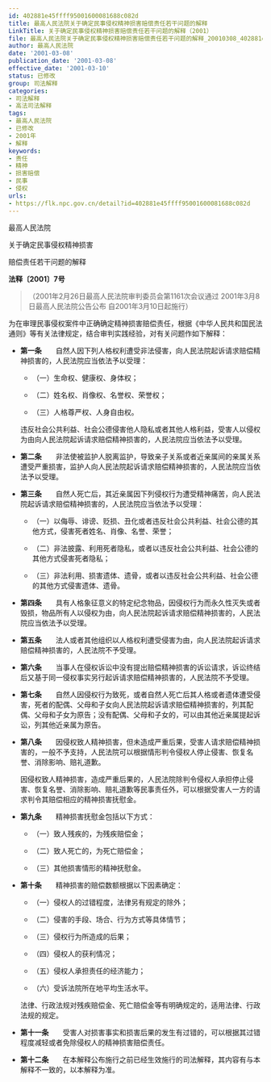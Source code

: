 ```yaml
---
id: 402881e45ffff95001600081688c082d
title: 最高人民法院关于确定民事侵权精神损害赔偿责任若干问题的解释
LinkTitle: 关于确定民事侵权精神损害赔偿责任若干问题的解释（2001）
file: 最高人民法院关于确定民事侵权精神损害赔偿责任若干问题的解释_20010308_402881e45ffff95001600081688c082d.docx
author: 最高人民法院
date: '2001-03-08'
publication_date: '2001-03-08'
effective_date: '2001-03-10'
status: 已修改
group: 司法解释
categories:
- 司法解释
- 高法司法解释
tags:
- 最高人民法院
- 已修改
- 2001年
- 解释
keywords:
- 责任
- 精神
- 损害赔偿
- 民事
- 侵权
urls:
- https://flk.npc.gov.cn/detail?id=402881e45ffff95001600081688c082d
---
```


最高人民法院

关于确定民事侵权精神损害

赔偿责任若干问题的解释

**法释〔2001〕7号**

> （2001年2月26日最高人民法院审判委员会第1161次会议通过 2001年3月8日最高人民法院公告公布 自2001年3月10日起施行）

为在审理民事侵权案件中正确确定精神损害赔偿责任，根据《中华人民共和国民法通则》等有关法律规定，结合审判实践经验，对有关问题作如下解释：

- **第一条**　　自然人因下列人格权利遭受非法侵害，向人民法院起诉请求赔偿精神损害的，人民法院应当依法予以受理：

  - （一）生命权、健康权、身体权；

  - （二）姓名权、肖像权、名誉权、荣誉权；

  - （三）人格尊严权、人身自由权。

  违反社会公共利益、社会公德侵害他人隐私或者其他人格利益，受害人以侵权为由向人民法院起诉请求赔偿精神损害的，人民法院应当依法予以受理。

- **第二条**　　非法使被监护人脱离监护，导致亲子关系或者近亲属间的亲属关系遭受严重损害，监护人向人民法院起诉请求赔偿精神损害的，人民法院应当依法予以受理。

- **第三条**　　自然人死亡后，其近亲属因下列侵权行为遭受精神痛苦，向人民法院起诉请求赔偿精神损害的，人民法院应当依法予以受理：

  - （一）以侮辱、诽谤、贬损、丑化或者违反社会公共利益、社会公德的其他方式，侵害死者姓名、肖像、名誉、荣誉；

  - （二）非法披露、利用死者隐私，或者以违反社会公共利益、社会公德的其他方式侵害死者隐私；

  - （三）非法利用、损害遗体、遗骨，或者以违反社会公共利益、社会公德的其他方式侵害遗体、遗骨。

- **第四条**　　具有人格象征意义的特定纪念物品，因侵权行为而永久性灭失或者毁损，物品所有人以侵权为由，向人民法院起诉请求赔偿精神损害的，人民法院应当依法予以受理。

- **第五条**　　法人或者其他组织以人格权利遭受侵害为由，向人民法院起诉请求赔偿精神损害的，人民法院不予受理。

- **第六条**　　当事人在侵权诉讼中没有提出赔偿精神损害的诉讼请求，诉讼终结后又基于同一侵权事实另行起诉请求赔偿精神损害的，人民法院不予受理。

- **第七条**　　自然人因侵权行为致死，或者自然人死亡后其人格或者遗体遭受侵害，死者的配偶、父母和子女向人民法院起诉请求赔偿精神损害的，列其配偶、父母和子女为原告；没有配偶、父母和子女的，可以由其他近亲属提起诉讼，列其他近亲属为原告。

- **第八条**　　因侵权致人精神损害，但未造成严重后果，受害人请求赔偿精神损害的，一般不予支持，人民法院可以根据情形判令侵权人停止侵害、恢复名誉、消除影响、赔礼道歉。

  因侵权致人精神损害，造成严重后果的，人民法院除判令侵权人承担停止侵害、恢复名誉、消除影响、赔礼道歉等民事责任外，可以根据受害人一方的请求判令其赔偿相应的精神损害抚慰金。

- **第九条**　　精神损害抚慰金包括以下方式：

  - （一）致人残疾的，为残疾赔偿金；

  - （二）致人死亡的，为死亡赔偿金；

  - （三）其他损害情形的精神抚慰金。

- **第十条**　　精神损害的赔偿数额根据以下因素确定：

  - （一）侵权人的过错程度，法律另有规定的除外；

  - （二）侵害的手段、场合、行为方式等具体情节；

  - （三）侵权行为所造成的后果；

  - （四）侵权人的获利情况；

  - （五）侵权人承担责任的经济能力；

  - （六）受诉法院所在地平均生活水平。

  法律、行政法规对残疾赔偿金、死亡赔偿金等有明确规定的，适用法律、行政法规的规定。

- **第十一条**　　受害人对损害事实和损害后果的发生有过错的，可以根据其过错程度减轻或者免除侵权人的精神损害赔偿责任。

- **第十二条**　　在本解释公布施行之前已经生效施行的司法解释，其内容有与本解释不一致的，以本解释为准。
